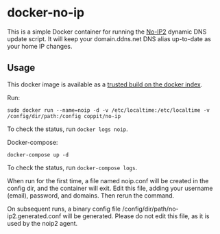 docker-no-ip
============

This is a simple Docker container for running the [No-IP2](http://www.noip.com/) dynamic DNS update script. It will keep
your domain.ddns.net DNS alias up-to-date as your home IP changes.

Usage
-----

This docker image is available as a [trusted build on the docker index](https://index.docker.io/u/coppit/no-ip/).

Run:

`sudo docker run --name=noip -d -v /etc/localtime:/etc/localtime -v /config/dir/path:/config coppit/no-ip`

To check the status, run `docker logs noip`.

Docker-compose:

`docker-compose up -d`

To check the status, run `docker-compose logs`.

When run for the first time, a file named noip.conf will be created in the config dir, and the container will exit. Edit
this file, adding your username (email), password, and domains. Then rerun the command.

On subsequent runs, a binary config file /config/dir/path/no-ip2.generated.conf will be generated. Please do not edit
this file, as it is used by the noip2 agent.

